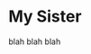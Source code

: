 <!DOCTYPE html>
<html>
<body>
  
  <h1>My Sister</h1>
  <p>blah blah blah</p>
  
  </html>
  </body>
